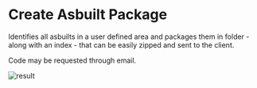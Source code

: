 # Create Asbuilt Package 
Identifies all asbuilts in a user defined area and packages them in folder - along with an index - that
can be easily zipped and sent to the client. 

Code may be requested through email. 

![result](https://github.com/mebuie/mebuie.github.io/blob/master/img/github/AsbuiltRecordLocator.gif)